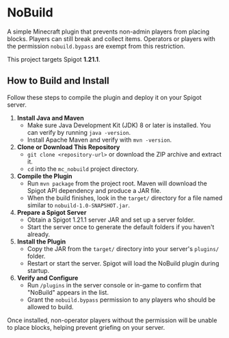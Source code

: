 # NoBuild

A simple Minecraft plugin that prevents non-admin players from placing blocks. Players can still break and collect items. Operators or players with the permission `nobuild.bypass` are exempt from this restriction.

This project targets Spigot **1.21.1**.

## How to Build and Install

Follow these steps to compile the plugin and deploy it on your Spigot server.

1. **Install Java and Maven**
   - Make sure Java Development Kit (JDK) 8 or later is installed. You can verify by running `java -version`.
   - Install Apache Maven and verify with `mvn -version`.
2. **Clone or Download This Repository**
   - `git clone <repository-url>` or download the ZIP archive and extract it.
   - `cd` into the `mc_nobuild` project directory.
3. **Compile the Plugin**
   - Run `mvn package` from the project root. Maven will download the Spigot API dependency and produce a JAR file.
   - When the build finishes, look in the `target/` directory for a file named similar to `nobuild-1.0-SNAPSHOT.jar`.
4. **Prepare a Spigot Server**
   - Obtain a Spigot 1.21.1 server JAR and set up a server folder.
   - Start the server once to generate the default folders if you haven't already.
5. **Install the Plugin**
   - Copy the JAR from the `target/` directory into your server's `plugins/` folder.
   - Restart or start the server. Spigot will load the NoBuild plugin during startup.
6. **Verify and Configure**
   - Run `/plugins` in the server console or in-game to confirm that "NoBuild" appears in the list.
   - Grant the `nobuild.bypass` permission to any players who should be allowed to build.

Once installed, non-operator players without the permission will be unable to place blocks, helping prevent griefing on your server.

